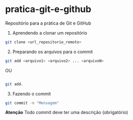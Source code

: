# pratica-git-e-github
Repositório para a prática de Git e GitHub

1. Aprendendo a clonar um repositório 

```bash
git clone <url_repositorio_remoto>
```
2. Preparando os arquivos para o commit

```bash
git add <arquivo1> <arquivo2> ... <arquivoN>
```


OU
```bash 

git add. 
```
3. Fazendo o commit 

```bash
git commit -m "Mensagem"
```

**Atenção** Todo commit deve ter uma descrição (obrigatório)
